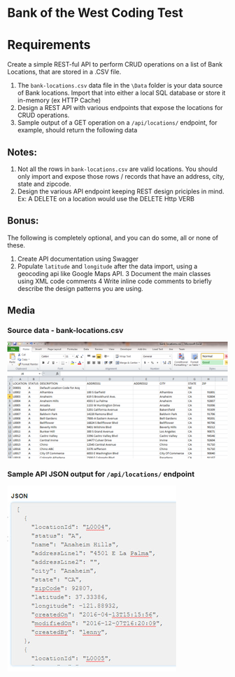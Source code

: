 # Bank of the West Coding Test

# Requirements

Create a simple REST-ful API to perform CRUD operations on a list of Bank Locations, that are stored in a .CSV file.
1. The `bank-locations.csv` data file in the `\Data` folder is your data source of Bank locations. Import that into either a local SQL database or store it in-memory (ex HTTP Cache)
2. Design a REST API with various endpoints that expose the locations for CRUD operations. 
3. Sample output of a GET operation on a `/api/locations/` endpoint, for example, should return the following data

## Notes:
1. Not all the rows in `bank-locations.csv` are valid locations. You should only import and expose those rows / records that have an address, city, state and zipcode.
2. Design the various API endpoint keeping REST design priciples in mind. Ex: A DELETE on a location would use the DELETE Http VERB

## Bonus:

The following is completely optional, and you can do some, all or none of these.

1. Create API documentation using Swagger
2. Populate `latitude` and `longitude` after the data import, using a geocoding api like Google Maps API.
3 Document the main classes using XML code comments
4 Write inline code comments to briefly describe the design patterns you are using.

## Media

### Source data - bank-locations.csv

<img src="/Docs/Media/bank-locations-screenshot.png" alt="free bank locations csv file"/>

### Sample API JSON output for `/api/locations/` endpoint

<img src="/Docs/Media/bank-locations-json.jpg" alt="free bank locations json file"/>
